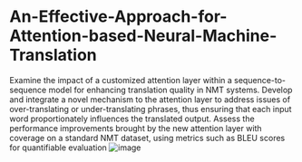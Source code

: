# An-Effective-Approach-for-Attention-based-Neural-Machine-Translation
Examine the impact of a customized attention layer within a sequence-to-sequence model for enhancing translation quality in NMT systems.
Develop and integrate a novel mechanism to the attention layer to address issues of over-translating or under-translating phrases, thus ensuring that each input word proportionately influences the translated output.
Assess the performance improvements brought by the new attention layer with coverage on a standard NMT dataset, using metrics such as BLEU scores for quantifiable evaluation
![image](https://github.com/Reddiharichandana/An-Effective-Approach-for-Attention-based-Neural-Machine-Translation/assets/77500652/d80cb163-5a95-4f5f-9bbb-80b8dacffdad)
